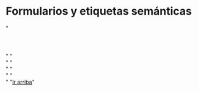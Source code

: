 # Formularios y etiquetas semánticas

"<header></header>"
"<nav></nav>"
"<main></main>"
"<section></section>"
"<footer></footer>"
"<a href="#">Ir arriba</a>"
